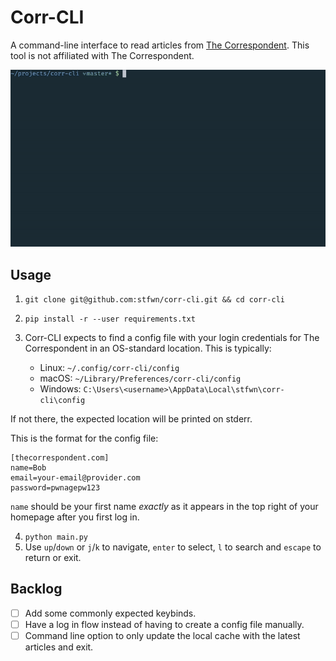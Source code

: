 # Corr-CLI

A command-line interface to read articles from
[The Correspondent](https://www.thecorrespondent.com). This tool is not
affiliated with The Correspondent.

![](example.gif)

## Usage

1. `git clone git@github.com:stfwn/corr-cli.git && cd corr-cli`
2. `pip install -r --user requirements.txt`
3. Corr-CLI expects to find a config file with your login credentials for The
   Correspondent in an OS-standard location. This is typically:

    * Linux: `~/.config/corr-cli/config`
    * macOS: `~/Library/Preferences/corr-cli/config`
    * Windows: `C:\Users\<username>\AppData\Local\stfwn\corr-cli\config`

  If not there, the expected location will be printed on stderr.

  This is the format for the config file:

  ```
  [thecorrespondent.com]
  name=Bob
  email=your-email@provider.com
  password=pwnagepw123
  ```

  `name` should be your first name _exactly_ as it appears in the top right
  of your homepage after you first log in.

4. `python main.py`
5. Use `up`/`down` or `j`/`k` to navigate, `enter` to select, `l` to search and
   `escape` to return or exit.

## Backlog

- [ ] Add some commonly expected keybinds.
- [ ] Have a log in flow instead of having to create a config file manually.
- [ ] Command line option to only update the local cache with the latest articles
and exit.
